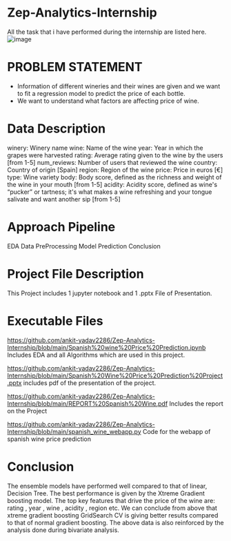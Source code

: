 # Zep-Analytics-Internship
All the task that i have performed during the internship are listed here.
![image](https://user-images.githubusercontent.com/107911669/202438709-ae2a9230-b7de-4e06-a3e7-836680008cd3.png)

# PROBLEM STATEMENT
* Information of different wineries and their wines are given and we want to fit a regression model to predict the price of each bottle.
* We want to understand what factors are affecting price of wine.

# Data Description
winery: Winery name
wine: Name of the wine
year: Year in which the grapes were harvested
rating: Average rating given to the wine by the users [from 1-5]
num_reviews: Number of users that reviewed the wine
country: Country of origin [Spain]
region: Region of the wine
price: Price in euros [€]
type: Wine variety
body: Body score, defined as the richness and weight of the wine in your mouth [from 1-5]
acidity: Acidity score, defined as wine's “pucker” or tartness; it's what makes a wine refreshing and your tongue salivate and want another sip [from 1-5]

# Approach Pipeline
EDA Data PreProcessing Model Prediction Conclusion

# Project File Description
This Project includes 1 jupyter notebook and 1 .pptx File of Presentation.

# Executable Files

https://github.com/ankit-yadav2286/Zep-Analytics-Internship/blob/main/Spanish%20wine%20Price%20Prediction.ipynb  Includes EDA and all Algorithms which are used in this project.
 
https://github.com/ankit-yadav2286/Zep-Analytics-Internship/blob/main/Spanish%20Wine%20Price%20Prediction%20Project.pptx  includes pdf of the presentation of the project.
 
https://github.com/ankit-yadav2286/Zep-Analytics-Internship/blob/main/REPORT%20Spanish%20Wine.pdf Includes the report on the Project

https://github.com/ankit-yadav2286/Zep-Analytics-Internship/blob/main/spanish_wine_webapp.py Code for the webapp of spanish wine price prediction
  
 # Conclusion
 The ensemble models have performed well compared to that of linear, Decision Tree.
The best performance is given by the Xtreme Gradient boosting model.
The top key features that drive the price of the wine are: rating , year , wine , acidity , region etc.
We can conclude from above that xtreme gradient boosting GridSearch CV is giving better results compared to that of normal gradient boosting.
The above data is also reinforced by the analysis done during bivariate analysis.


